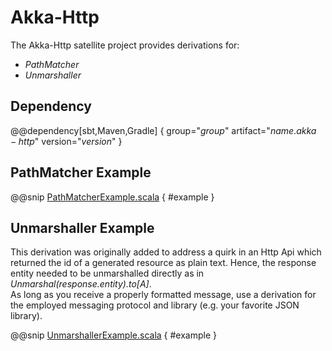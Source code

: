# Akka-Http

The Akka-Http satellite project provides derivations for:

* _PathMatcher_
* _Unmarshaller_


## Dependency

@@dependency[sbt,Maven,Gradle] {
    group="$group$"
    artifact="$name.akka-http$"
    version="$version$"
}


## PathMatcher Example

@@snip [PathMatcherExample.scala]($root$/src/main/scala/usage/akkahttp/PathMatcherExample.scala) { #example } 

  
## Unmarshaller Example

This derivation was originally added to address a quirk in an Http Api which returned the id of a
generated resource as plain text. Hence, the response entity needed to be unmarshalled directly as in
_Unmarshal(response.entity).to[A]_.  
As long as you receive a properly formatted message, use a derivation for the employed messaging protocol and library
(e.g. your favorite JSON library). 

@@snip [UnmarshallerExample.scala]($root$/src/main/scala/usage/akkahttp/UnmarshallerExample.scala) { #example }
